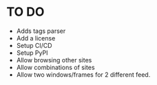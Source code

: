 # TO DO

- Adds tags parser
- Add a license
- Setup CI/CD
- Setup PyPI
- Allow browsing other sites
- Allow combinations of sites
- Allow two windows/frames for 2 different feed.
